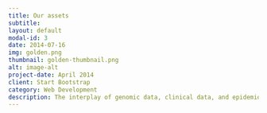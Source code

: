 ```yaml
---
title: Our assets
subtitle: 
layout: default
modal-id: 3
date: 2014-07-16
img: golden.png
thumbnail: golden-thumbnail.png
alt: image-alt
project-date: April 2014
client: Start Bootstrap
category: Web Development
description: The interplay of genomic data, clinical data, and epidemiological data offers a fertile ground for data science problems. We are interested in problems with well-grounded hypotheses that correspond to big data challenges. During the three years of the COVID-19 pandemic, we have familiarized myself with the bioinformatics aspects of virology and engaged in several discussions with experts in the domain. Important work has been produced on data integration and visualization systems, as well as on data analysis of the immunological impact of mutations, the correlation between mutations co-occurrence and viral evolution, recognition of variants in their early stages, and monitoring of the evolution of mutations [see Publications]. Collectively, these results demonstrate a great opportunity for data-driven services for viral genomic surveillance. This line of research will continue to grow thanks to the recently started  SENSIBLE PRIN project. Our last works target the possibility of identifying viral recombination events on a pandemic scale (e.g., SARS-CoV-2 and Monkeypox) and the detection of reassortment events (e.g. in Influenza viruses), in collaboration with the renowned virologist Prof. Ilaria Capua (Johns Hopkins University).
---
```


